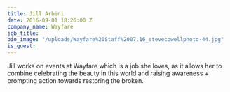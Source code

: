 ```yaml
---
title: Jill Arbini
date: 2016-09-01 18:26:00 Z
company_name: Wayfare
job_title: 
bio_image: "/uploads/Wayfare%20Staff%2007.16_stevecowellphoto-44.jpg"
is_guest: 
---
```


Jill works on events at Wayfare which is a job she loves, as it allows her to combine celebrating the beauty in this world and raising awareness + prompting action towards restoring the broken.